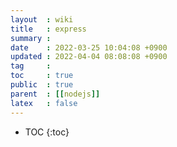 ```yaml
---
layout  : wiki
title   : express 
summary : 
date    : 2022-03-25 10:04:08 +0900
updated : 2022-04-04 08:08:08 +0900
tag     : 
toc     : true
public  : true
parent  : [[nodejs]] 
latex   : false
---
```

* TOC
{:toc}

# 
